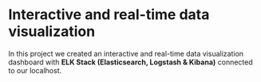 # Interactive and real-time data visualization

In this project we created an interactive and real-time data visualization dashboard with **ELK Stack (Elasticsearch, Logstash & Kibana)** connected to our localhost. 
